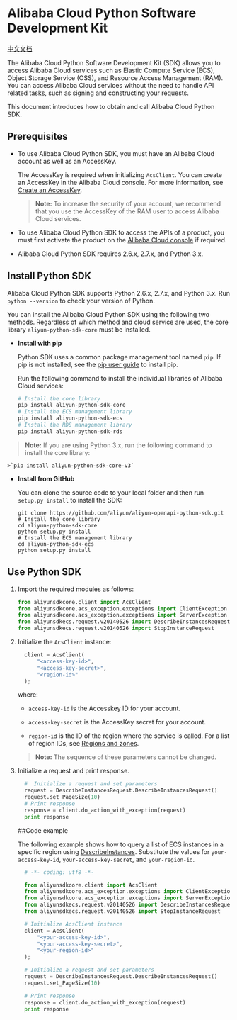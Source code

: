 # Alibaba Cloud Python Software Development Kit
[中文文档](./README_zh.md)

The Alibaba Cloud Python Software Development Kit (SDK) allows you to access Alibaba Cloud services such as Elastic Compute Service (ECS), Object Storage Service (OSS), and Resource Access Management (RAM).  You can access Alibaba Cloud services without the need to handle API related tasks, such as signing and constructing your requests.

This document introduces how to obtain and call Alibaba Cloud Python SDK.

## Prerequisites

- To use Alibaba Cloud Python SDK, you must have an Alibaba Cloud account as well as an AccessKey.

	The AccessKey is required when initializing `AcsClient`. You can create an AccessKey in the Alibaba Cloud console. For more information, see [Create an AccessKey](https://usercenter.console.aliyun.com/?spm=5176.doc52740.2.3.QKZk8w#/manage/ak).

	>**Note:** To increase the security of your account, we recommend that you use the AccessKey of the RAM user to access Alibaba Cloud services.

- To use Alibaba Cloud Python SDK to access the APIs of a product, you must first activate the product on the [Alibaba Cloud console](https://home.console.aliyun.com/?spm=5176.doc52740.2.4.QKZk8w) if required.

- Alibaba Cloud Python SDK requires 2.6.x, 2.7.x, and Python 3.x.


## Install Python SDK

Alibaba Cloud Python SDK supports Python 2.6.x, 2.7.x, and Python 3.x. Run ``python --version`` to check your version of Python.

You can install the Alibaba Cloud Python SDK using the following two methods. Regardless of which method and cloud service are used, the core library `aliyun-python-sdk-core` must be installed.

- **Install with pip**

	Python SDK uses a common package management tool named `pip`. If pip is not installed, see the [pip user guide](https://pip.pypa.io/en/stable/installing/?spm=5176.doc53090.2.7.zHDiNV "pip User Guide") to install pip.

	Run the following command to install the individual libraries of Alibaba Cloud services:

	```python
	# Install the core library
	pip install aliyun-python-sdk-core
	# Install the ECS management library
	pip install aliyun-python-sdk-ecs
	# Install the RDS management library
	pip install aliyun-python-sdk-rds
    ```
>**Note:** If you are using Python 3.x, run the following command to install the core library:

	>`pip install aliyun-python-sdk-core-v3`

- **Install from GitHub**

	You can clone the source code to your local folder and then run `setup.py install` to install the SDK:
	```
	git clone https://github.com/aliyun/aliyun-openapi-python-sdk.git
	# Install the core library
	cd aliyun-python-sdk-core
	python setup.py install
	# Install the ECS management library
	cd aliyun-python-sdk-ecs
	python setup.py install
	```

## Use Python SDK

1. Import the required modules as follows:

    ```python
    from aliyunsdkcore.client import AcsClient
    from aliyunsdkcore.acs_exception.exceptions import ClientException
    from aliyunsdkcore.acs_exception.exceptions import ServerException
    from aliyunsdkecs.request.v20140526 import DescribeInstancesRequest
    from aliyunsdkecs.request.v20140526 import StopInstanceRequest
    ```
2. Initialize the `AcsClient` instance:

	```python
	  client = AcsClient(
		  "<access-key-id>", 
		  "<access-key-secret>",
		  "<region-id>"
	  );

	```

	where:

	- `access-key-id` is the Accesskey ID for your account.

	- `access-key-secret` is the AccessKey secret for your account.

	- `region-id` is the ID of the region where the service is called. For a list of region IDs, see [Regions and zones](~~40654~~).

	>**Note:** The sequence of these parameters cannot be changed. 

3. Initialize a request and print response.

	```python
	  #  Initialize a request and set parameters
	  request = DescribeInstancesRequest.DescribeInstancesRequest()
	  request.set_PageSize(10)
	  # Print response
	  response = client.do_action_with_exception(request)
	  print response
	```

	##Code example

	The following example shows how to query a list of ECS instances in a specific region using [DescribeInstances](~~25506~~). Substitute the values for `your-access-key-id`, `your-access-key-secret`, and `your-region-id`.

	```python
	  # -*- coding: utf8 -*-

	  from aliyunsdkcore.client import AcsClient
	  from aliyunsdkcore.acs_exception.exceptions import ClientException
	  from aliyunsdkcore.acs_exception.exceptions import ServerException
	  from aliyunsdkecs.request.v20140526 import DescribeInstancesRequest
	  from aliyunsdkecs.request.v20140526 import StopInstanceRequest

	  # Initialize AcsClient instance
	  client = AcsClient(
		  "<your-access-key-id>", 
		  "<your-access-key-secret>",
		  "<your-region-id>"
	  );

	  # Initialize a request and set parameters
	  request = DescribeInstancesRequest.DescribeInstancesRequest()
	  request.set_PageSize(10)

	  # Print response
	  response = client.do_action_with_exception(request)
	  print response
	```